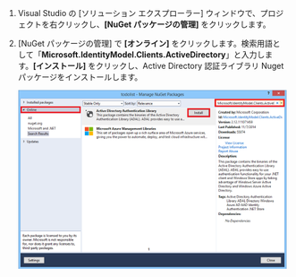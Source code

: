 ﻿1. Visual Studio の [ソリューション エクスプローラー] ウィンドウで、プロジェクトを右クリックし、**[NuGet パッケージの管理]** をクリックします。

2. [NuGet パッケージの管理] で **[オンライン]** をクリックします。検索用語として「**Microsoft.IdentityModel.Clients.ActiveDirectory**」と入力します。**[インストール]** をクリックし、Active Directory 認証ライブラリ Nuget パッケージをインストールします。 

   ![](./media/mobile-services-dotnet-adal-install-nuget/mobile-services-adal-nuget-package.png)

<!--HONumber=35.1-->
